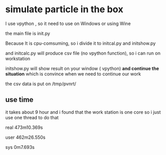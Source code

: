# simulate particle in the box

I use vpython , so it need to use on Windows or using Wine

the main file is init.py

Because It is cpu-comsuming,
so i divide it to initcal.py and initshow.py

and initcalc.py will produce csv file (no vpython function),
so i can run on workstation

initshow.py will show result on your window ( vpython)
**and continue the situation**
which is convince when we need to continue our work

the csv data is put on /tmp/pvnrt/ 


## use time
it takes about 9 hour and i found that the work station is one core so
i just use one thread to do that

real    473m10.369s

user    462m26.550s

sys     0m7.693s


